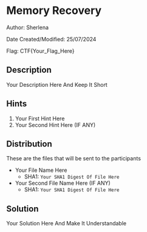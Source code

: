 # Memory Recovery

Author: Sherlena

Date Created/Modified: 25/07/2024

Flag: CTF{Your_Flag_Here}

## Description

Your Description Here And Keep It Short

## Hints

1. Your First Hint Here
2. Your Second Hint Here (IF ANY)

## Distribution

These are the files that will be sent to the participants
- Your File Name Here
    - SHA1: `Your SHA1 Digest Of File Here`
- Your Second File Name Here (IF ANY)
    - SHA1: `Your SHA1 Digest Of File Here`

## Solution

Your Solution Here And Make It Understandable
